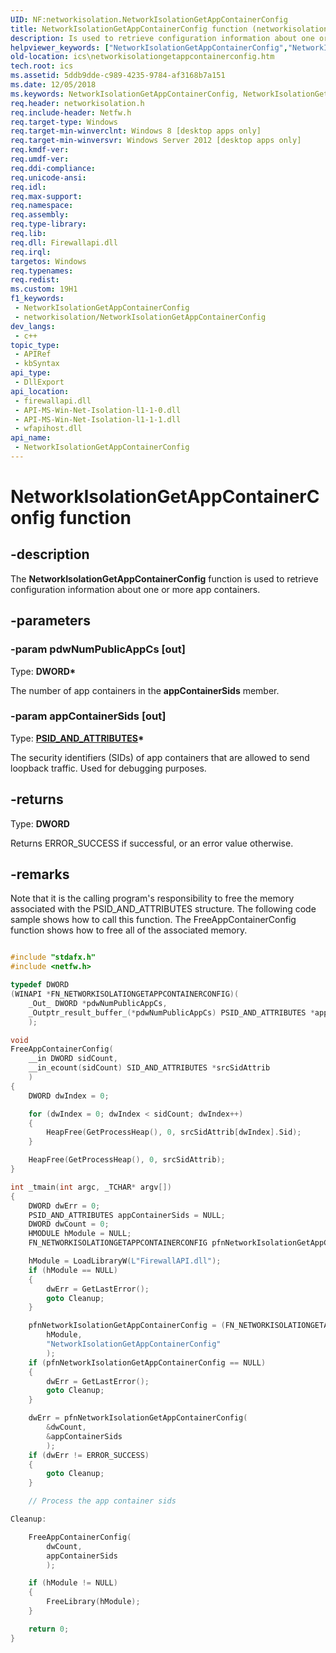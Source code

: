 ```yaml
---
UID: NF:networkisolation.NetworkIsolationGetAppContainerConfig
title: NetworkIsolationGetAppContainerConfig function (networkisolation.h)
description: Is used to retrieve configuration information about one or more app containers.
helpviewer_keywords: ["NetworkIsolationGetAppContainerConfig","NetworkIsolationGetAppContainerConfig function [ICS/ICF]","ics.networkisolationgetappcontainerconfig","networkisolation/NetworkIsolationGetAppContainerConfig"]
old-location: ics\networkisolationgetappcontainerconfig.htm
tech.root: ics
ms.assetid: 5ddb9dde-c989-4235-9784-af3168b7a151
ms.date: 12/05/2018
ms.keywords: NetworkIsolationGetAppContainerConfig, NetworkIsolationGetAppContainerConfig function [ICS/ICF], ics.networkisolationgetappcontainerconfig, networkisolation/NetworkIsolationGetAppContainerConfig
req.header: networkisolation.h
req.include-header: Netfw.h
req.target-type: Windows
req.target-min-winverclnt: Windows 8 [desktop apps only]
req.target-min-winversvr: Windows Server 2012 [desktop apps only]
req.kmdf-ver: 
req.umdf-ver: 
req.ddi-compliance: 
req.unicode-ansi: 
req.idl: 
req.max-support: 
req.namespace: 
req.assembly: 
req.type-library: 
req.lib: 
req.dll: Firewallapi.dll
req.irql: 
targetos: Windows
req.typenames: 
req.redist: 
ms.custom: 19H1
f1_keywords:
 - NetworkIsolationGetAppContainerConfig
 - networkisolation/NetworkIsolationGetAppContainerConfig
dev_langs:
 - c++
topic_type:
 - APIRef
 - kbSyntax
api_type:
 - DllExport
api_location:
 - firewallapi.dll
 - API-MS-Win-Net-Isolation-l1-1-0.dll
 - API-MS-Win-Net-Isolation-l1-1-1.dll
 - wfapihost.dll
api_name:
 - NetworkIsolationGetAppContainerConfig
---
```


# NetworkIsolationGetAppContainerConfig function


## -description

The <b>NetworkIsolationGetAppContainerConfig</b> function is used to retrieve configuration information about one or more app containers.

## -parameters

### -param pdwNumPublicAppCs [out]

Type: <b>DWORD*</b>

The number of app containers in the <b>appContainerSids</b> member.

### -param appContainerSids [out]

Type: <b><a href="https://docs.microsoft.com/windows/desktop/api/winnt/ns-winnt-sid_and_attributes">PSID_AND_ATTRIBUTES</a>*</b>

The security identifiers (SIDs) of app containers that are allowed to send loopback traffic. Used for debugging purposes.

## -returns

Type: <b>DWORD</b>

Returns ERROR_SUCCESS if successful, or an error value otherwise.

## -remarks

Note that it is the calling program's responsibility to free the memory associated with the PSID_AND_ATTRIBUTES structure. The following code sample shows how to call this function. The FreeAppContainerConfig function shows how to free all of the associated memory.


```cpp

#include "stdafx.h"
#include <netfw.h>

typedef DWORD
(WINAPI *FN_NETWORKISOLATIONGETAPPCONTAINERCONFIG)(
    _Out_ DWORD *pdwNumPublicAppCs,
    _Outptr_result_buffer_(*pdwNumPublicAppCs) PSID_AND_ATTRIBUTES *appContainerSids
    );

void
FreeAppContainerConfig(
    __in DWORD sidCount,
    __in_ecount(sidCount) SID_AND_ATTRIBUTES *srcSidAttrib
    )
{
    DWORD dwIndex = 0;

    for (dwIndex = 0; dwIndex < sidCount; dwIndex++)
    {
        HeapFree(GetProcessHeap(), 0, srcSidAttrib[dwIndex].Sid);
    }

    HeapFree(GetProcessHeap(), 0, srcSidAttrib);
}

int _tmain(int argc, _TCHAR* argv[])
{
    DWORD dwErr = 0;
    PSID_AND_ATTRIBUTES appContainerSids = NULL;
    DWORD dwCount = 0;
    HMODULE hModule = NULL;
    FN_NETWORKISOLATIONGETAPPCONTAINERCONFIG pfnNetworkIsolationGetAppContainerConfig = NULL;

    hModule = LoadLibraryW(L"FirewallAPI.dll");
    if (hModule == NULL)
    {
        dwErr = GetLastError();
        goto Cleanup;
    }

    pfnNetworkIsolationGetAppContainerConfig = (FN_NETWORKISOLATIONGETAPPCONTAINERCONFIG)GetProcAddress(
        hModule, 
        "NetworkIsolationGetAppContainerConfig"
        );
    if (pfnNetworkIsolationGetAppContainerConfig == NULL)
    {
        dwErr = GetLastError();
        goto Cleanup;
    }

    dwErr = pfnNetworkIsolationGetAppContainerConfig(
        &dwCount, 
        &appContainerSids
        );
    if (dwErr != ERROR_SUCCESS)
    {
        goto Cleanup;
    }

    // Process the app container sids

Cleanup:

    FreeAppContainerConfig(
        dwCount, 
        appContainerSids
        );

    if (hModule != NULL)
    {
        FreeLibrary(hModule);
    }

	return 0;
}

```

